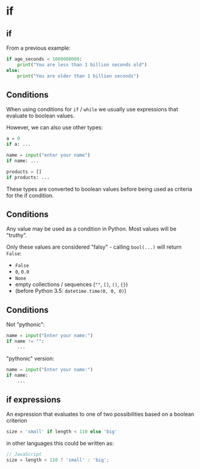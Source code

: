 # if

## if

From a previous example:

```py
if age_seconds < 1000000000:
    print("You are less than 1 billion seconds old")
else:
    print("You are older than 1 billion seconds")
```

## Conditions

When using conditions for `if` / `while` we usually use expressions that evaluate to boolean values.

However, we can also use other types:

```py
a = 0
if a: ...

name = input("enter your name")
if name: ...

products = []
if products: ...
```

These types are converted to boolean values before being used as criteria for the if condition.

## Conditions

Any value may be used as a condition in Python. Most values will be "truthy".

Only these values are considered "falsy" - calling `bool(...)` will return `False`:

- `False`
- `0`, `0.0`
- `None`
- empty collections / sequences (`""`, `[]`, `()`, `{}`)
- (before Python 3.5: `datetime.time(0, 0, 0)`)

## Conditions

Not "pythonic":

```py
name = input("Enter your name:")
if name != "":
    ...
```

"pythonic" version:

```py
name = input("Enter your name:")
if name:
    ...
```

## if expressions

An expression that evaluates to one of two possibilities based on a boolean criterion

```py
size = 'small' if length < 110 else 'big'
```

in other languages this could be written as:

```js
// JavaScript
size = length < 110 ? 'small' : 'big';
```
